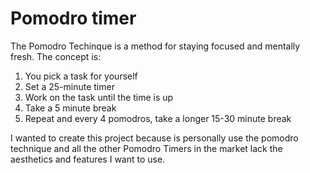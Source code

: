 # Pomodro timer

The Pomodro Techinque is a method for staying focused and mentally fresh. The concept is:

1. You pick a task for yourself
2. Set a 25-minute timer
3. Work on the task until the time is up
4. Take a 5 minute break
5. Repeat and every 4 pomodros, take a longer 15-30 minute break

I wanted to create this project because is personally use the pomodro technique and all the other Pomodro Timers in the market lack the aesthetics and features I want to use.
